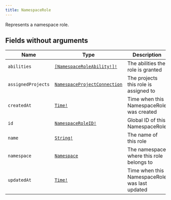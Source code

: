 ```yaml
---
title: NamespaceRole
---
```


Represents a namespace role.

## Fields without arguments

| Name | Type | Description |
|------|------|-------------|
| `abilities` | [`[NamespaceRoleAbility!]!`](../enum/namespaceroleability.md) | The abilities the role is granted |
| `assignedProjects` | [`NamespaceProjectConnection`](../object/namespaceprojectconnection.md) | The projects this role is assigned to |
| `createdAt` | [`Time!`](../scalar/time.md) | Time when this NamespaceRole was created |
| `id` | [`NamespaceRoleID!`](../scalar/namespaceroleid.md) | Global ID of this NamespaceRole |
| `name` | [`String!`](../scalar/string.md) | The name of this role |
| `namespace` | [`Namespace`](../object/namespace.md) | The namespace where this role belongs to |
| `updatedAt` | [`Time!`](../scalar/time.md) | Time when this NamespaceRole was last updated |

